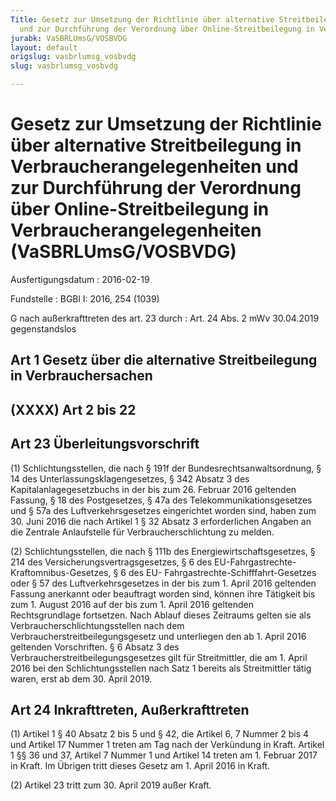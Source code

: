 ```yaml
---
Title: Gesetz zur Umsetzung der Richtlinie über alternative Streitbeilegung in Verbraucherangelegenheiten
  und zur Durchführung der Verordnung über Online-Streitbeilegung in Verbraucherangelegenheiten
jurabk: VaSBRLUmsG/VOSBVDG
layout: default
origslug: vasbrlumsg_vosbvdg
slug: vasbrlumsg_vosbvdg

---
```


# Gesetz zur Umsetzung der Richtlinie über alternative Streitbeilegung in Verbraucherangelegenheiten und zur Durchführung der Verordnung über Online-Streitbeilegung in Verbraucherangelegenheiten (VaSBRLUmsG/VOSBVDG)

Ausfertigungsdatum
:   2016-02-19

Fundstelle
:   BGBl I: 2016, 254 (1039)

G nach außerkrafttreten des art. 23 durch
:   Art. 24 Abs. 2 mWv 30.04.2019 gegenstandslos

[^F792507_01_BJNR025400016]:     Dieses Gesetz dient der Umsetzung der Richtlinie 2013/11/EU des
    Europäischen Parlaments und des Rates vom 21. Mai 2013 über die
    alternative Beilegung verbraucherrechtlicher Streitigkeiten und zur
    Änderung der Verordnung (EG) Nr. 2006/2004 und der Richtlinie
    2009/22/EG (Richtlinie über alternative Streitbeilegung in
    Verbraucherangelegenheiten) (ABl. L 165 vom 18.6.2013, S. 63).


## Art 1 Gesetz über die alternative Streitbeilegung in Verbrauchersachen



## (XXXX) Art 2 bis 22


## Art 23 Überleitungsvorschrift

(1) Schlichtungsstellen, die nach § 191f der
Bundesrechtsanwaltsordnung, § 14 des Unterlassungsklagengesetzes, §
342 Absatz 3 des Kapitalanlagegesetzbuchs in der bis zum 26. Februar
2016 geltenden Fassung, § 18 des Postgesetzes, § 47a des
Telekommunikationsgesetzes und § 57a des Luftverkehrsgesetzes
eingerichtet worden sind, haben zum 30. Juni 2016 die nach Artikel 1 §
32 Absatz 3 erforderlichen Angaben an die Zentrale Anlaufstelle für
Verbraucherschlichtung zu melden.

(2) Schlichtungsstellen, die nach § 111b des
Energiewirtschaftsgesetzes, § 214 des Versicherungsvertragsgesetzes, §
6 des EU-Fahrgastrechte-Kraftomnibus-Gesetzes, § 6 des EU-
Fahrgastrechte-Schifffahrt-Gesetzes oder § 57 des Luftverkehrsgesetzes
in der bis zum 1. April 2016 geltenden Fassung anerkannt oder
beauftragt worden sind, können ihre Tätigkeit bis zum 1. August 2016
auf der bis zum 1. April 2016 geltenden Rechtsgrundlage fortsetzen.
Nach Ablauf dieses Zeitraums gelten sie als
Verbraucherschlichtungsstellen nach dem
Verbraucherstreitbeilegungsgesetz und unterliegen den ab 1. April 2016
geltenden Vorschriften. § 6 Absatz 3 des
Verbraucherstreitbeilegungsgesetzes gilt für Streitmittler, die am 1.
April 2016 bei den Schlichtungsstellen nach Satz 1 bereits als
Streitmittler tätig waren, erst ab dem 30. April 2019.


## Art 24 Inkrafttreten, Außerkrafttreten

(1) Artikel 1 § 40 Absatz 2 bis 5 und § 42, die Artikel 6, 7 Nummer 2
bis 4 und Artikel 17 Nummer 1 treten am Tag nach der Verkündung in
Kraft. Artikel 1 §§ 36 und 37, Artikel 7 Nummer 1 und Artikel 14
treten am 1. Februar 2017 in Kraft. Im Übrigen tritt dieses Gesetz am
1\. April 2016 in Kraft.

(2) Artikel 23 tritt zum 30. April 2019 außer Kraft.

